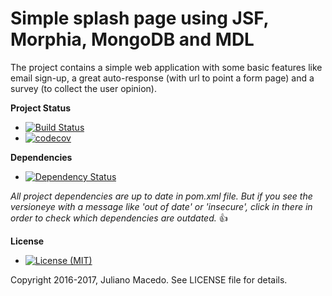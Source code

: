 # Simple splash page using JSF, Morphia, MongoDB and MDL
The project contains a simple web application with some basic features like email sign-up, a great auto-response (with url to point a form page) and a survey (to collect the user opinion).

**Project Status**
* [![Build Status](https://travis-ci.org/macedoj/jsf-morphia-mongodb-mdl.svg?branch=master)](https://travis-ci.org/macedoj/jsf-morphia-mongodb-mdl)
* [![codecov](https://codecov.io/gh/macedoj/jsf-morphia-mongodb-mdl/branch/master/graph/badge.svg)](https://codecov.io/gh/macedoj/jsf-morphia-mongodb-mdl)

**Dependencies**
* [![Dependency Status](https://www.versioneye.com/user/projects/59c6108d6725bd1213879adb/badge.svg?style=flat-square)](https://www.versioneye.com/user/projects/59c6108d6725bd1213879adb)

*All project dependencies are up to date in pom.xml file. But if you see the versioneye with a message like 'out of date' or 'insecure', click in there in order to check which dependencies are outdated.* :thumbsup: 

**License**
* [![License (MIT)](https://img.shields.io/badge/license-MIT-brightgreen.svg?style=flat-square)](http://opensource.org/licenses/MIT)
  
Copyright 2016-2017, Juliano Macedo.
See LICENSE file for details.
